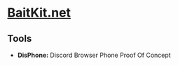 # [BaitKit.net](https://baitkit.net)

## Tools

- **DisPhone:** Discord Browser Phone Proof Of Concept
